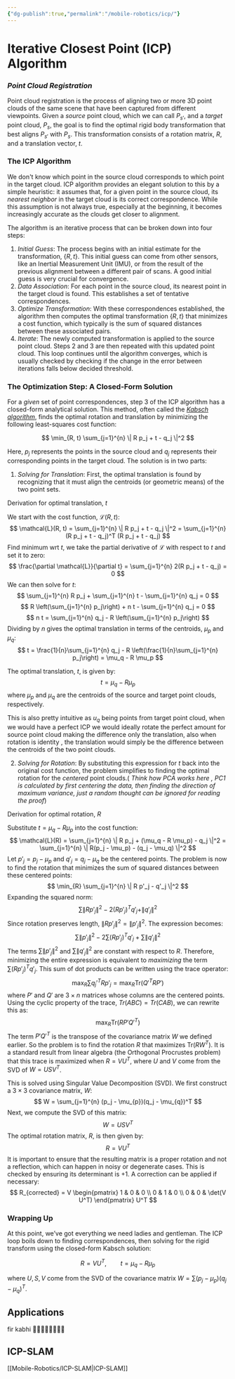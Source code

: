 ```yaml
---
{"dg-publish":true,"permalink":"/mobile-robotics/icp/"}
---
```


# Iterative Closest Point (ICP) Algorithm

### *Point Cloud Registration*

Point cloud registration is the process of aligning two or more 3D point clouds of the same scene that have been captured from different viewpoints. Given a *source* point cloud, which we can call $P_{s'}$, and a *target* point cloud, $P_s$, the goal is to find the optimal rigid body transformation that best aligns $P_{s'}$ with $P_s$. This transformation consists of a rotation matrix, $R$, and a translation vector, $t$.

### The ICP Algorithm

We don't know which point in the source cloud corresponds to which point in the target cloud. ICP algorithm provides an elegant solution to this by a simple heuristic: it assumes that, for a given point in the source cloud, its *nearest neighbor* in the target cloud is its correct correspondence. While this assumption is not always true, especially at the beginning, it becomes increasingly accurate as the clouds get closer to alignment.

The algorithm is an iterative process that can be broken down into four steps:

1.  *Initial Guess*: The process begins with an initial estimate for the transformation, $\{R, t\}$. This initial guess can come from other sensors, like an Inertial Measurement Unit (IMU), or from the result of the previous alignment between a different pair of scans. A good initial guess is very crucial for convergence.
2.  *Data Association*: For each point in the source cloud, its nearest point in the target cloud is found. This establishes a set of tentative correspondences.
3.  *Optimize Transformation*: With these correspondences established, the algorithm then computes the optimal transformation $\{R, t\}$ that minimizes a cost function, which typically is the sum of squared distances between these associated pairs.
4.  *Iterate*: The newly computed transformation is applied to the source point cloud. Steps 2 and 3 are then repeated with this updated point cloud. This loop continues until the algorithm converges, which is usually checked by checking if the change in the error between iterations falls below decided threshold.

### The Optimization Step: A Closed-Form Solution

For a *given* set of point correspondences, step 3 of the ICP algorithm has a closed-form analytical solution. This method, often called the *[Kabsch algorithm](https://hunterheidenreich.com/posts/kabsch-algorithm/)*, finds the optimal rotation and translation by minimizing the following least-squares cost function:

$$ \min_{R, t} \sum_{j=1}^{n} \| R p_j + t - q_j \|^2 $$

Here, $p_j$ represents the points in the source cloud and $q_j$ represents their corresponding points in the target cloud. The solution is in two parts:

1.  *Solving for Translation*: First, the optimal translation is found by recognizing that it must align the centroids (or geometric means) of the two point sets.
   
 Derivation for optimal translation, $t$

 We start with the cost function, $\mathcal{L}(R, t)$:
 $$ \mathcal{L}(R, t) = \sum_{j=1}^{n} \| R p_j + t - q_j \|^2 = \sum_{j=1}^{n} (R p_j + t - q_j)^T (R p_j + t - q_j) $$
 Find minimum wrt $t$, we take the partial derivative of $\mathcal{L}$ with respect to $t$ and set it to zero:
 $$ \frac{\partial \mathcal{L}}{\partial t} = \sum_{j=1}^{n} 2(R p_j + t - q_j) = 0 $$
 We can then solve for $t$:
 $$ \sum_{j=1}^{n} R p_j + \sum_{j=1}^{n} t - \sum_{j=1}^{n} q_j = 0 $$
 $$ R \left(\sum_{j=1}^{n} p_j\right) + n t - \sum_{j=1}^{n} q_j = 0 $$
 $$ n t = \sum_{j=1}^{n} q_j - R \left(\sum_{j=1}^{n} p_j\right) $$
Dividing by $n$ gives the optimal translation in terms of the centroids, $\mu_p$ and $\mu_q$:
 $$ t = \frac{1}{n}\sum_{j=1}^{n} q_j - R \left(\frac{1}{n}\sum_{j=1}^{n} p_j\right) = \mu_q - R \mu_p $$
   
   The optimal translation, $t$, is given by:
   $$ t = \mu_q - R \mu_p $$
   where $\mu_p$ and $\mu_q$ are the centroids of the source and target point clouds, respectively.
   
   This is also pretty intuitive as $u_q$ being points from target point cloud, when we would have a perfect ICP we would ideally rotate the perfect amount for source point cloud making the difference only the translation, also when rotation is identity , the translation would simply be the difference between the centroids of the two point clouds. 

2.  *Solving for Rotation*: By substituting this expression for $t$ back into the original cost function, the problem simplifies to finding the optimal rotation for the *centered* point clouds.( _Think how PCA works here , PC1 is calculated by first centering the data, then finding the direction of maximum variance, just a random thought can be ignored for reading the proof_)
   
   Derivation for optimal rotation, $R$
  
 Substitute $t = \mu_q - R \mu_p$ into the cost function:
  $$ \mathcal{L}(R) = \sum_{j=1}^{n} \| R p_j + (\mu_q - R \mu_p) - q_j \|^2 = \sum_{j=1}^{n} \| R(p_j - \mu_p) - (q_j - \mu_q) \|^2 $$
Let $p'_j = p_j - \mu_p$ and $q'_j = q_j - \mu_q$ be the centered points. The problem is now to find the rotation that minimizes the sum of squared distances between these centered points:
  $$ \min_{R} \sum_{j=1}^{n} \| R p'_j - q'_j \|^2 $$
  Expanding the squared norm:
 $$ \sum \| R p'_j \|^2 - 2(R p'_j)^T q'_j + \|q'_j \|^2 $$
 Since rotation preserves length, $\| R p'_j \|^2 = \| p'_j \|^2$. The expression becomes:
 $$ \sum \| p'_j \|^2 - 2 \sum (R p'_j)^T q'_j + \sum \|q'_j \|^2 $$
The terms $\sum \| p'_j \|^2$ and $\sum \|q'_j \|^2$ are constant with respect to $R$. Therefore, minimizing the entire expression is equivalent to *maximizing* the term $\sum (R p'_j)^T q'_j$. This sum of dot products can be written using the trace operator:
 $$ \max_{R} \sum q_j'^T R p'_j = \max_{R} \text{Tr}(Q'^T R P') $$
where $P'$ and $Q'$ are $3 \times n$ matrices whose columns are the centered points. Using the cyclic property of the trace, $Tr(A B C) = Tr(C A B)$, we can rewrite this as:
 $$ \max_{R} \text{Tr}(R P' Q'^T) $$
 The term $P' Q'^T$ is the transpose of the covariance matrix $W$ we defined earlier. So the problem is to find the rotation $R$ that maximizes $\text{Tr}(R W^T)$. It is a standard result from linear algebra (the Orthogonal Procrustes problem) that this trace is maximized when $R = V U^T$, where $U$ and $V$ come from the SVD of $W = U S V^T$.
   
   This is solved using Singular Value Decomposition (SVD). We first construct a $3 \times 3$ covariance matrix, $W$:
   $$ W = \sum_{j=1}^{n} (p_j - \mu_{p})(q_j - \mu_{q})^T $$
   Next, we compute the SVD of this matrix:
   $$ W = U S V^T $$
   The optimal rotation matrix, $R$, is then given by:
   $$ R = V U^T $$
   It is important to ensure that the resulting matrix is a proper rotation and not a reflection, which can happen in noisy or degenerate cases. This is checked by ensuring its determinant is +1. A correction can be applied if necessary:
   $$ R_{corrected} = V \begin{pmatrix} 1 & 0 & 0 \\ 0 & 1 & 0 \\ 0 & 0 & \det(V U^T) \end{pmatrix} U^T $$


### Wrapping Up

At this point, we’ve got everything we need ladies and gentleman. 
The ICP loop boils down to finding correspondences, then solving for the rigid transform using the closed-form Kabsch solution:

$$
R = V U^T, \qquad 
t = \mu_q - R \mu_p
$$

where $U, S, V$ come from the SVD of the covariance matrix $W = \sum (p_j - \mu_p)(q_j - \mu_q)^T$. 


## Applications

fir kabhi 🙏🏻🙏🏻🙏🏻🙏🏻
## ICP-SLAM

[[Mobile-Robotics/ICP-SLAM\|ICP-SLAM]]

